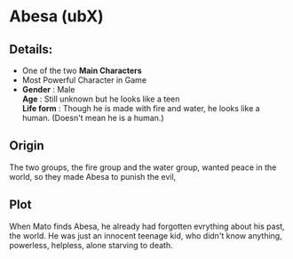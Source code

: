 # Abesa (ubX)
## Details:
* One of the two **Main Characters**
* Most Powerful Character in Game
* **Gender** : Male <br>
**Age** : Still unknown but he looks like a teen <br>
**Life form** : Though he is made with fire and water, he looks like a human. (Doesn't mean he is a human.)

## Origin
The two groups, the fire group and the water group, wanted peace in the world, so they made Abesa to punish the evil,

## Plot
When Mato finds Abesa, he already had forgotten evrything about his past, the world. He was just an innocent teenage kid, who didn't know anything, powerless, helpless, alone starving to death.
